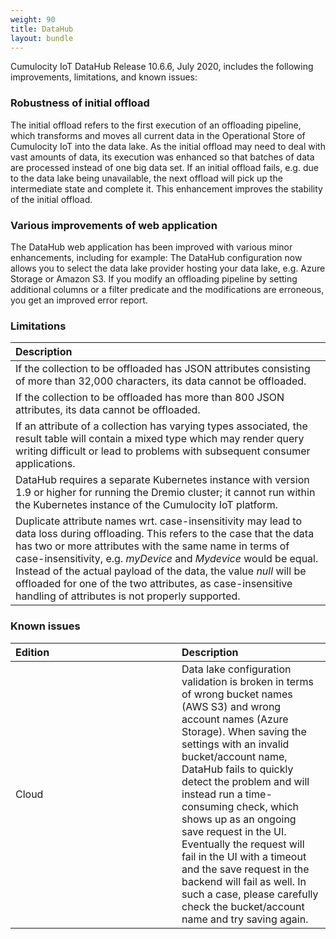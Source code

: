 ```yaml
---
weight: 90
title: DataHub
layout: bundle
---
```


Cumulocity IoT DataHub Release 10.6.6, July 2020, includes the following improvements, limitations, and known issues:

### Robustness of initial offload

The initial offload refers to the first execution of an offloading pipeline, which transforms and moves all current data in the Operational Store of Cumulocity IoT into the data lake. As the initial offload may need to deal with vast amounts of data, its execution was enhanced so that batches of data are processed instead of one big data set. If an initial offload fails, e.g. due to the data lake being unavailable, the next offload will pick up the intermediate state and complete it. This enhancement improves the stability of the initial offload.

### Various improvements of web application

The DataHub web application has been improved with various minor enhancements, including for example: The DataHub configuration now allows you to select the data lake provider hosting your data lake, e.g. Azure Storage or Amazon S3. If you modify an offloading pipeline by setting additional columns or a filter predicate and the modifications are erroneous, you get an improved error report.

### Limitations

|<div style="width:250px">Description</div>
|:---
|If the collection to be offloaded has JSON attributes consisting of more than 32,000 characters, its data cannot be offloaded.|
|If the collection to be offloaded has more than 800 JSON attributes, its data cannot be offloaded.|
|If an attribute of a collection has varying types associated, the result table will contain a mixed type which may render query writing difficult or lead to problems with subsequent consumer applications.|
|DataHub requires a separate Kubernetes instance with version 1.9 or higher for running the Dremio cluster; it cannot run within the Kubernetes instance of the Cumulocity IoT platform.|
|Duplicate attribute names wrt. case-insensitivity may lead to data loss during offloading. This refers to the case that the data has two or more attributes with the same name in terms of case-insensitivity, e.g. *myDevice* and *Mydevice* would be equal. Instead of the actual payload of the data, the value *null* will be offloaded for one of the two attributes, as case-insensitive handling of attributes is not properly supported.|

### Known issues

|<div style="width:250px">Edition|Description|
|:---|:---|
|Cloud|Data lake configuration validation is broken in terms of wrong bucket names (AWS S3) and wrong account names (Azure Storage). When saving the settings with an invalid bucket/account name, DataHub fails to quickly detect the problem and will instead run a time-consuming check, which shows up as an ongoing save request in the UI. Eventually the request will fail in the UI with a timeout and the save request in the backend will fail as well. In such a case, please carefully check the bucket/account name and try saving again.|